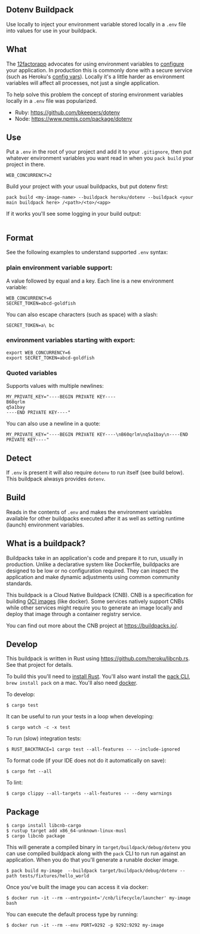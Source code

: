 ## Dotenv Buildpack

Use locally to inject your environment variable stored locally in a `.env` file into values for use in your buildpack.

## What

The [12factorapp](https://12factor.net/) advocates for using environment variables to [configure](https://12factor.net/config) your application. In production this is commonly done with a secure service (such as Heroku's [config vars](https://devcenter.heroku.com/articles/config-vars)). Locally it's a little harder as environment variables will affect all processes, not just a single application.

To help solve this problem the concept of storing environment variables locally in a `.env` file was popularized.

- Ruby: https://github.com/bkeepers/dotenv
- Node: https://www.npmjs.com/package/dotenv

## Use

Put a `.env` in the root of your project and add it to your `.gitignore`, then put whatever environment variables you want read in when you `pack build` your project in there.

```
WEB_CONCURRENCY=2
```

Build your project with your usual buildpacks, but put dotenv first:

```
pack build <my-image-name> --buildpack heroku/dotenv --buildpack <your main buildpack here> /<path>/<to>/<app>
```

If it works you'll see some logging in your build output:

```
```

## Format

See the following examples to understand supported `.env` syntax:

### plain environment variable support:

A value followed by equal and a key. Each line is a new environment variable:

```
WEB_CONCURRENCY=6
SECRET_TOKEN=abcd-goldfish
```

You can also escape characters (such as space) with a slash:

```
SECRET_TOKEN=a\ bc
```

### environment variables starting with export:

```
export WEB_CONCURRENCY=6
export SECRET_TOKEN=abcd-goldfish
```

### Quoted variables

Supports values with multiple newlines:

```
MY_PRIVATE_KEY="----BEGIN PRIVATE KEY----
B60qrlm
q5a1bay
----END PRIVATE KEY----"
```

You can also use a newline in a quote:

```
MY_PRIVATE_KEY="----BEGIN PRIVATE KEY----\nB60qrlm\nq5a1bay\n----END PRIVATE KEY----"
```

## Detect

If `.env` is present it will also require `dotenv` to run itself (see build below). This buildpack alwasys provides `dotenv`.

## Build

Reads in the contents of `.env` and makes the environment variables available for other buildpacks executed after it as well as setting runtime (launch) environment variables.

## What is a buildpack?

Buildpacks take in an application's code and prepare it to run, usually in production. Unlike a declarative system like Dockerfile, buildpacks are designed to be low or no configuration required. They can inspect the application and make dynamic adjustments using common community standards.

This buildpack is a Cloud Native Buildpack (CNB). CNB is a specification for building [OCI images](https://opencontainers.org/) (like docker). Some services natively support CNBs while other services might require you to generate an image locally and deploy that image through a container registry service.

You can find out more about the CNB project at https://buildpacks.io/.

## Develop

This buildpack is written in Rust using https://github.com/heroku/libcnb.rs. See that project for details.

To build this you'll need to [install Rust](https://www.rust-lang.org/tools/install). You'll also want install the [pack CLI](https://buildpacks.io/docs/tools/pack/cli/pack/), `brew install pack` on a mac. You'll also need [docker](https://docs.docker.com/engine/install/).

To develop:

```
$ cargo test
```

It can be useful to run your tests in a loop when developing:

```
$ cargo watch -c -x test
```

To run (slow) integration tests:

```
$ RUST_BACKTRACE=1 cargo test --all-features -- --include-ignored
```

To format code (if your IDE does not do it automatically on save):

```
$ cargo fmt --all
```

To lint:

```
$ cargo clippy --all-targets --all-features -- --deny warnings
```

## Package

```
$ cargo install libcnb-cargo
$ rustup target add x86_64-unknown-linux-musl
$ cargo libcnb package
```

This will generate a compiled binary in `target/buildpack/debug/dotenv` you can use compiled buildpack along with the `pack` CLI to run run against an application. When you do that you'll generate a runable docker image.

```
$ pack build my-image  --buildpack target/buildpack/debug/dotenv --path tests/fixtures/hello_world
```

Once you've built the image you can access it via docker:

```
$ docker run -it --rm --entrypoint='/cnb/lifecycle/launcher' my-image bash
```

You can execute the default process type by running:

```
$ docker run -it --rm --env PORT=9292 -p 9292:9292 my-image
```
